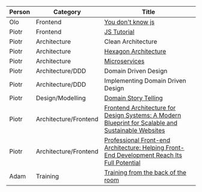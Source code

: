 | Person | Category              | Title                                                                                                                                           |
|--------|-----------------------|-------------------------------------------------------------------------------------------------------------------------------------------------|
| Olo    | Frontend              | [You don't know js](https://github.com/getify/You-Dont-Know-JS)                                                                                 |
| Piotr  | Frontend              | [JS Tutorial](http://javascript.info)                                                                                                           |
| Piotr  | Architecture          | Clean Architecture                                                                                                                              |
| Piotr  | Architecture          | [Hexagon Architecture](https://herbertograca.com/2017/11/16/explicit-architecture-01-ddd-hexagonal-onion-clean-cqrs-how-i-put-it-all-together/) |
| Piotr  | Architecture          | [Microservices](https://microservices.io/)                                                                                                      |
| Piotr  | Architecture/DDD      | Domain Driven Design                                                                                                                            |
| Piotr  | Architecture/DDD      | Implementing Domain Driven Design                                                                                                               |
| Piotr  | Design/Modelling      | [Domain Story Telling](https://domainstorytelling.org/)                                                                                         |
| Piotr  | Architecture/Frontend | [Frontend Architecture for Design Systems: A Modern Blueprint for Scalable and Sustainable Websites](https://www.amazon.com/_/dp/1491926783)    |
| Piotr  | Architecture/Frontend | [Professional Front-end Architecture: Helping Front-End Development Reach Its Full Potential](https://www.amazon.com/_/dp/1726146456)           |
| Adam   | Training              | [Training from the back of the room](https://b-ok.xyz/book/975553/e42ceb)                                                                       |



